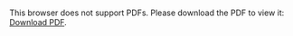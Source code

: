 <object data="christ-in-song/CIS1908pdfs/021.pdf" type="application/pdf" width="100%" height="1024px">
    <embed src="christ-in-song/CIS1908pdfs/021.pdf">
        <p>This browser does not support PDFs. Please download the PDF to view it: <a href="christ-in-song/CIS1908pdfs/021.pdf">Download PDF</a>.</p>
    </embed>
</object>
